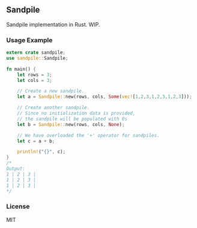 ## Sandpile

Sandpile implementation in Rust. WIP.

### Usage Example

```rust
extern crate sandpile;
use sandpile::Sandpile;

fn main() {
    let rows = 3;
    let cols = 3;

    // Create a new sandpile.
    let a = Sandpile::new(rows, cols, Some(vec![1,2,3,1,2,3,1,2,3]));

    // Create another sandpile.
    // Since no initialization data is provided,
    // the sandpile will be populated with 0s
    let b = Sandpile::new(rows, cols, None);

    // We have overloaded the '+' operator for sandpiles.
    let c = a + b;

    println!("{}", c);
}
/*
Output: 
1 | 2 | 3 | 
1 | 2 | 3 | 
1 | 2 | 3 | 
*/
```

### License

MIT
